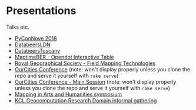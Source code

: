 # Presentations
Talks etc.


- [PyConNove 2018](https://miccferr.github.io/presentations/pycon-it-18)
- [DatabeersLDN](https://miccferr.github.io/presentations/databeers-ldn)
- [DatabeersTuscany](https://miccferr.github.io/presentations/databeers-tusc-slides)
- [MaptimeBER - Opendot Interactive Table ](https://miccferr.github.io/interactive-table)
- [Royal Geographical Society - Field Mapping Technologies](https://miccferr.github.io/presentations/rgs/#0)
- [OurCities Conference](https://miccferr.github.io/presentations/ourcities-conference) (note: won't display properly unless you clone the repo and serve it yourself with `rake serve`)
- [OurCities Conference - Main Session](https://miccferr.github.io/presentations/ourcities-main-conference) (note: won't display properly unless you clone the repo and serve it yourself with `rake serve`)
- [Mapping in Arts and Humanities symposium](https://miccferr.github.io/presentations/mapping-arts-hums )
- [KCL Geocomputation Research Domain informal gathering](https://miccferr.github.io/presentations/geocomp-slides)